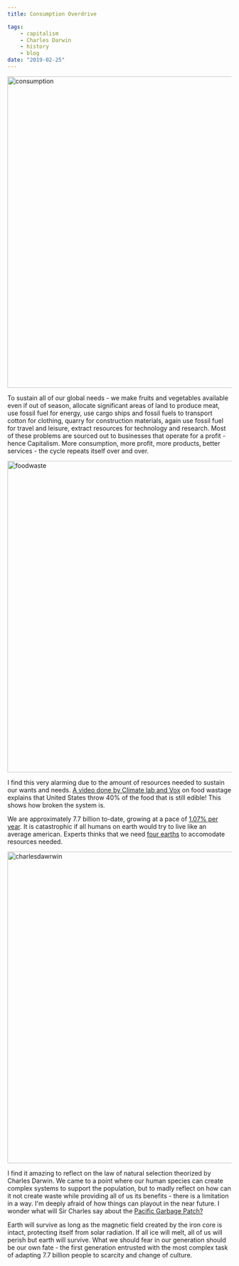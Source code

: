 ```yaml
---
title: Consumption Overdrive

tags:
    - capitalism
    - Charles Darwin
    - history
    - blog
date: "2019-02-25"
---
```


<img src="https://encrypted-tbn0.gstatic.com/images?q=tbn:ANd9GcS-aL0UZFiVvUcqvZUjwCYXUoZj3nSCr5HHTLfvvB4HC8SUnQI0" alt="consumption" style="width: 700px">

To sustain all of our global needs - we make fruits and vegetables available even if out of season, allocate significant areas of land to produce meat, use fossil fuel for energy, use cargo ships and fossil fuels to transport cotton for clothing, quarry for construction materials, again use fossil fuel for travel and leisure, extract resources for technology and research. Most of these problems are sourced out to businesses that operate for a profit - hence Capitalism. More consumption, more profit, more products, better services - the cycle repeats itself over and over.  

<img src="https://encrypted-tbn0.gstatic.com/images?q=tbn:ANd9GcQE--AdhiXCxcWCg6H1x1MDYDE-Si_r6NU91UUyF1mWqnVkYK6i" alt="foodwaste" style="width: 700px">

I find this very alarming due to the amount of resources needed to sustain our wants and needs. [A video done by Climate lab and Vox](https://www.youtube.com/watch?v=6RlxySFrkIM) on food wastage explains that United States throw 40% of the food that is still edible! This shows how broken the system is.

We are approximately 7.7 billion to-date, growing at a pace of [1.07% per year](https://www.google.com/search?q=rate+of+increase+in+population&rlz=1C1CHBF_enPH738PH738&oq=rate+of+increase+in+&aqs=chrome.1.69i57j0l5.10772j0j7&sourceid=chrome&ie=UTF-8). It is catastrophic if all humans on earth would try to live like an average american. Experts thinks that we need [four earths](https://www.bbc.com/news/magazine-33133712) to accomodate resources needed. 

<img src="https://encrypted-tbn0.gstatic.com/images?q=tbn:ANd9GcRxKbBU-mp9DnSoDiDMjmZYYegrxtOb92l9ouO9pCSY-qm7b2-Gng" alt="charlesdawrwin" style="width: 700px">

I find it amazing to reflect on the law of natural selection theorized by Charles Darwin. We came to a point where our human species can create complex systems to support the population, but to madly reflect on how can it not create waste while providing all of us its benefits - there is a limitation in a way. I'm deeply afraid of how things can playout in the near future. I wonder what will Sir Charles say about the [Pacific Garbage Patch?](https://www.nationalgeographic.org/encyclopedia/great-pacific-garbage-patch/)

Earth will survive as long as the magnetic field created by the iron core is intact, protecting itself from solar radiation. If all ice will melt, all of us will perish but earth will survive. What we should fear in our generation should be our own fate - the first generation entrusted with the most complex task of adapting 7.7 billion people to scarcity and change of culture.  
